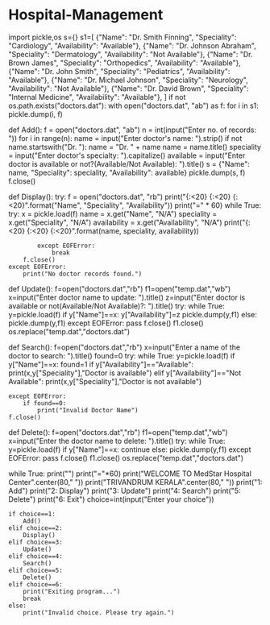 # Hospital-Management
import pickle,os
s={}
s1=[
    {"Name": "Dr. Smith Finning", "Speciality": "Cardiology", "Availability": "Available"},
    {"Name": "Dr. Johnson Abraham", "Speciality": "Dermatology", "Availability": "Not Available"},
    {"Name": "Dr. Brown James", "Speciality": "Orthopedics", "Availability": "Available"},
    {"Name": "Dr. John Smith", "Speciality": "Pediatrics", "Availability": "Available"},
    {"Name": "Dr. Michael Johnson", "Speciality": "Neurology", "Availability": "Not Available"},
    {"Name": "Dr. David Brown", "Speciality": "Internal Medicine", "Availability": "Available"},
]
if not os.path.exists("doctors.dat"):
    with open("doctors.dat", "ab") as f:
        for i in s1:
            pickle.dump(i, f)

def Add():
    f = open("doctors.dat", "ab")
    n = int(input("Enter no. of records: "))
    for i in range(n):
        name = input("Enter doctor's name: ").strip()
        if not name.startswith("Dr. "):
            name = "Dr. " + name
        name = name.title()
        speciality = input("Enter doctor's specialty: ").capitalize()
        available = input("Enter doctor is available or not?(Available/Not Available): ").title()
        s = {"Name": name, "Speciality": speciality, "Availability": available}
        pickle.dump(s, f)
    f.close()
    
def Display():
    try:
        f = open("doctors.dat", "rb")
        print("{:<20} {:<20} {:<20}".format("Name", "Speciality", "Availability"))
        print("=" * 60)
        while True:
            try:
                x = pickle.load(f)
                name = x.get("Name", "N/A")
                speciality = x.get("Speciality", "N/A")
                availability = x.get("Availability", "N/A")
                print("{:<20} {:<20} {:<20}".format(name, speciality, availability))
            
            except EOFError:
                break
        f.close()
    except EOFError:
        print("No doctor records found.")

def Update():
    f=open("doctors.dat","rb")
    f1=open("temp.dat","wb")
    x=input("Enter doctor name to update: ").title()
    z=input("Enter doctor is available or not(Available/Not Available)?: ").title()
    try:
        while True:
            y=pickle.load(f)
            if y["Name"]==x:
                y["Availability"]=z
                pickle.dump(y,f1)
            else:
                pickle.dump(y,f1)
    except EOFError:
            pass
    f.close()
    f1.close()
    os.replace("temp.dat","doctors.dat")
    
def Search():
    f=open("doctors.dat","rb")
    x=input("Enter a name of the doctor to search: ").title()
    found=0
    try:
        while True:
            y=pickle.load(f)
            if y["Name"]==x:
                found=1
                if y["Availability"]=="Available":
                    print(x,y["Speciality"],"Doctor is available")
                elif y["Availability"]=="Not Available":
                    print(x,y["Speciality"],"Doctor is not available")
            
    except EOFError:
        if found==0:
            print("Invalid Doctor Name")
    f.close()
    
def Delete():
    f=open("doctors.dat","rb")
    f1=open("temp.dat","wb")
    x=input("Enter the doctor name to delete: ").title()
    try:
        while True:
            y=pickle.load(f)
            if y["Name"]==x:
                continue
            else:
                pickle.dump(y,f1)
    except EOFError:
        pass
    f.close()
    f1.close()
    os.replace("temp.dat","doctors.dat")

while True:
    print("")
    print("="*60)
    print("WELCOME TO MedStar Hospital Center".center(80," "))
    print("TRIVANDRUM KERALA".center(80," "))
    print("1: Add")
    print("2: Display")
    print("3: Update")
    print("4: Search")
    print("5: Delete")
    print("6: Exit")
    choice=int(input("Enter your choice"))

    if choice==1:
        Add()
    elif choice==2:
        Display()
    elif choice==3:
        Update()
    elif choice==4:
        Search()
    elif choice==5:
        Delete()
    elif choice==6:
        print("Exiting program...")
        break
    else:
        print("Invalid choice. Please try again.")




